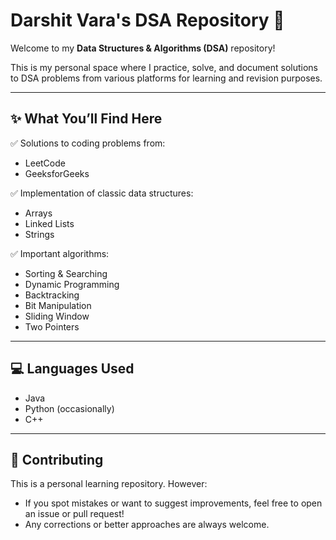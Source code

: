 # Darshit Vara's DSA Repository 🚀

Welcome to my **Data Structures & Algorithms (DSA)** repository!

This is my personal space where I practice, solve, and document solutions to DSA problems from various platforms for learning and revision purposes.

---

## ✨ What You’ll Find Here

✅ Solutions to coding problems from:
- LeetCode
- GeeksforGeeks
<!-- - Codeforces -->
<!-- - HackerRank
- InterviewBit
- and more! -->

✅ Implementation of classic data structures:
- Arrays
- Linked Lists
- Strings
<!-- - Stacks
- Queues
- Trees (BST, Heap, Segment Tree, etc.)
- Graphs
- Tries
- Hash Tables -->

✅ Important algorithms:
- Sorting & Searching
- Dynamic Programming
- Backtracking
- Bit Manipulation
- Sliding Window
- Two Pointers
<!-- - Greedy Algorithms
- Graph Algorithms (BFS, DFS, Dijkstra, etc.) -->


---
## 💻 Languages Used

- Java
- Python (occasionally)
- C++
<!-- - JavaScript  -->





---








## 🤝 Contributing

This is a personal learning repository. However:
- If you spot mistakes or want to suggest improvements, feel free to open an issue or pull request!
- Any corrections or better approaches are always welcome.

<!-- ---

✅ Explanatory comments and insights in code where relevant.

--- -->